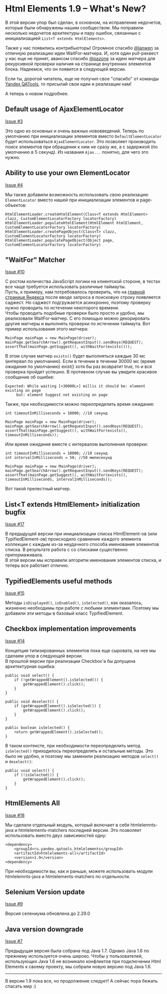 Html Elements 1.9 – What's New?
===============================

В этой версии упор был сделан, в основном, на исправление недочетов, которые были обнаружены нашим сообществом.
Мы поправили несколько недочетов архитектуры и пару ошибок, связанных с инициализацией `List<Т extends HtmlElements>`.

Также у нас появились контрибьюторы! Огромное спасибо [@lanwen](http://github.com/lanwen) за отличную реализацию идеи 
WaitFor-матчера. И, хотя один pull-реквест у нас еще не принят, авансом спасибо [@pazone](http://github.com/pazone) за 
идею матчера для рекурсивной проверки наличия на странице внутренних элементов блока. Надеемся, что он появится в 
следующей версии.

Если ты, дорогой читатель, еще не получил свое "спасибо" от команды [Yandex QATools](https://github.com/yandex-qatools), 
то присылай свои идеи и реализации нам!

А теперь о новом подробнее.

Default usage of AjaxElementLocator
-----------------------------------

[Issue #3](https://github.com/yandex-qatools/htmlelements/issues/3)

Это одно из основных и очень важных нововведений. Теперь по умолчанию при инициализации элементов вместо 
`DefaultElementLocator` будет использоваться `AjaxElementLocator`. Это позволяет производить поиск элементов при обращении 
к ним не сразу же, а с задержкой (по умолчанию в 5 секунд). Из названия `Ajax...` понятно, для чего это нужно.

Ability to use your own ElementLocator
--------------------------------------

[Issue #4](https://github.com/yandex-qatools/htmlelements/issues/4)

Мы также добавили возможность использовать свою реализацию `ElementLocator` вместо нашей при инициализации элементов 
и page-объектов: 

    HtmlElementLoader.createHtmlElement(Class<T extends HtmlElement> clazz, CustomElementLocatorFactory locatorFactory)
    HtmlElementLoader.populateHtmlElement(HtmlElement htmlElement, CustomElementLocatorFactory locatorFactory)
    HtmlElementLoader.createPageObject(Class<T> clazz, CustomElementLocatorFactory locatorFactory)
    HtmlElementLoader.populatePageObject(Object page, CustomElementLocatorFactory locatorFactory)

"WaitFor" Matcher
-----------------

[Issue #10](https://github.com/yandex-qatools/htmlelements/pull/10)

С ростом количества JavaScript логики на клиентской стороне, в тестах все чаще требуется использовать различные таймауты.<br/>
Пусть, к примеру, нам потребовалось проверить, что на [главной странице Яндекса](http://www.yandex.ru) после вводе запроса 
в поисковую строку появляется саджест. Но саджест подгружается асинхронно, поэтому проверку нужно проводить по истечении 
некоторого времени.<br/>
Чтобы проводить подобные проверки было просто и удобно, мы реализовали WaitFor-матчер. С его помощью можно 
декорировать другие матчеры и выполнять проверки по истечении таймаута. Вот пример использования этого матчера:

    MainPage mainPage = new MainPage(driver);
    mainPage.getSearchArrow().getRequestInput().sendKeys(REQUEST);
    assertThat(mainPage.getSuggest(), withWaitFor(exists()));

В этом случае матчер `exists()` будет выполняться каждые 30 мс (интервал по умолчанию).
Если в течении в течении 30000 мс (время ожидания по умолчанию) exist() хотя бы раз возвратит true, то и вся проверка пройдет 
успешно. В противном случае вы увидите красивое сообщение об ошибке:

    Expected: While waiting [<30000L>] millis it should be: element existing on page
         but: element Suggest not existing on page

Также, при необходимости можно переопределить время ожидания:

    int timeoutInMilliseconds = 10000; //10 секунд

    MainPage mainPage = new MainPage(driver);
    mainPage.getSearchArrow().getRequestInput().sendKeys(REQUEST);
    assertThat(mainPage.getSuggest(), withWaitFor(exists(), timeoutInMilliseconds));

Или время ожидания вместе с интервалом выполнения проверки:

    int timeoutInMilliseconds = 10000; //10 секунд
    int intervalInMilliseconds = 50; //50 милисекунд

    MainPage mainPage = new MainPage(driver);
    mainPage.getSearchArrow().getRequestInput().sendKeys(REQUEST);
    assertThat(mainPage.getSuggest(), withWaitFor(exists(), timeoutInMilliseconds, intervalInMilliseconds));

Вот такой прелестный матчер.

List&lt;T extends HtmlElement&gt; initialization bugfix
-------------------------------------------------------

[Issue #17](https://github.com/yandex-qatools/htmlelements/issues/17)

В предыдущей версии при инициализации cписка HtmlElement-ов (или TypifiedElement-ов) происходило сравнение каждого 
элемента коллекции с каждым из-за неудачного способа именования элементов списка. В результате работа с со списками 
существенно притормаживала.<br/>
В этой версии мы исправили алгоритм именования элементов списка, и теперь все работает отлично.

TypifiedElements useful methods
-------------------------------

[Issue #15](https://github.com/yandex-qatools/htmlelements/issues/15)

Методы `isDisplayed()`, `isEnabled()`, `isSelected()`, как оказалось, жизненно необходимы при работе с любыми элементами.
Поэтому мы добавили эти методы в базовый класс TypifiedElement.

Checkbox implementation improvements
------------------------------------

[Issue #14](https://github.com/yandex-qatools/htmlelements/issues/14)

Концепция типизированных элементов пока еще сыровата, на нее мы сделаем упор в следующей версии.<br/>
В прошлой версии при реализации Checkbox'а бы допущена архитектурная ошибка:

    public void select() {
        if (!getWrappedElement().isSelected()) {
            getWrappedElement().click();
        }
    }

    public void deselect() {
        if (getWrappedElement().isSelected()) {
            getWrappedElement().click();
        }
    }

    public boolean isSelected() {
        return getWrappedElement().isSelected();
    }

В таком контексте, при необходимости переопределить метод `isSelected()` приходилось переопределять и остальные методы. 
Это было не удобно, и поэтому мы заменили реализацию методов `select()` и  `deselect()`:

    public void select() {
        if (!isSelected()) {
            getWrappedElement().click();
        }
    }


HtmlElements All
----------------

[Issue #18](https://github.com/yandex-qatools/htmlelements/issues/18)

Мы сделали отдельный модуль, который включает в себя htmlelemnts-java и htmlelements-matchers последней версии.
Это позволяет использовать вместо двух зависимостей одну:

    <dependency>
        <groupId>ru.yandex.qatools.htmlelements</groupId>
        <artifactId>htmlelements-all</artifactId>
        <version>1.9</version>
    <dependency>

При необходимости вы, как и раньше, можете использовать модули htmlelemnts-java и htmlelements-matchers по отдельности. 

Selenium Version update
-----------------------

[Issue #9](https://github.com/yandex-qatools/htmlelements/issues/9)

Версия селениума обновлена до 2.29.0

Java version downgrade 
----------------------

[Issue #7](https://github.com/yandex-qatools/htmlelements/issues/7)

Предыдущая версия была собрана под Java 1.7. Однако Java 1.6 по прежнему используется очень широко. 
Чтобы у пользователей, использующих Java 1.6 не возникало конфликтов при подключении Html Elements к своему проекту, 
мы собрали новую версию под Java 1.6.
    
___

В версии 1.9 пока все, но продолжение следует! А сейчас пора бежать спасать мир :)
